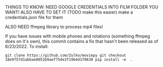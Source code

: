 THINGS TO KNOW:
NEED GOOGLE CREDENTIALS INTO FILM FOLDER YOU WANT! ALSO HAVE TO SET IT (TODO make this easier)
make a credentials.json file for them

ALSO NEED ffmpeg library to process mp4 files!


If you have issues with mobile phones and rotations (something ffmpeg does on it's own),
this commit contains a fix that hasn't been released as of 6/23/2022. To install:

`
git clone https://github.com/Zulko/moviepy
git checkout 18e9f57d1abbae8051b9aef75de3f19b4d1f0630
pip install -e  .
`
